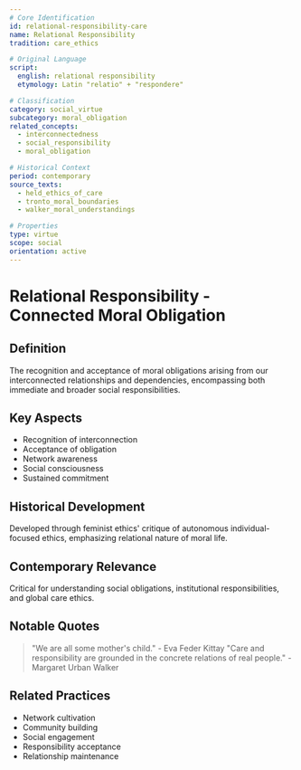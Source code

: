 ```yaml
---
# Core Identification
id: relational-responsibility-care
name: Relational Responsibility
tradition: care_ethics

# Original Language
script:
  english: relational responsibility
  etymology: Latin "relatio" + "respondere"

# Classification
category: social_virtue
subcategory: moral_obligation
related_concepts:
  - interconnectedness
  - social_responsibility
  - moral_obligation

# Historical Context
period: contemporary
source_texts:
  - held_ethics_of_care
  - tronto_moral_boundaries
  - walker_moral_understandings

# Properties
type: virtue
scope: social
orientation: active
---
```


# Relational Responsibility - Connected Moral Obligation

## Definition
The recognition and acceptance of moral obligations arising from our interconnected relationships and dependencies, encompassing both immediate and broader social responsibilities.

## Key Aspects
- Recognition of interconnection
- Acceptance of obligation
- Network awareness
- Social consciousness
- Sustained commitment

## Historical Development
Developed through feminist ethics' critique of autonomous individual-focused ethics, emphasizing relational nature of moral life.

## Contemporary Relevance
Critical for understanding social obligations, institutional responsibilities, and global care ethics.

## Notable Quotes
> "We are all some mother's child." - Eva Feder Kittay
> "Care and responsibility are grounded in the concrete relations of real people." - Margaret Urban Walker

## Related Practices
- Network cultivation
- Community building
- Social engagement
- Responsibility acceptance
- Relationship maintenance